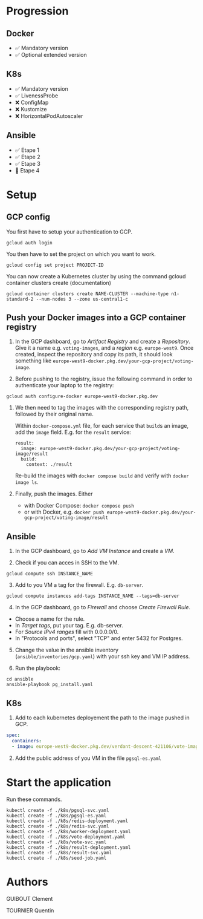 # Progression

## Docker
  * ✅ Mandatory version
  * ✅ Optional extended version

## K8s
  * ✅ Mandatory version
  * ✅ LivenessProbe
  * ❌ ConfigMap
  * ❌ Kustomize
  * ❌ HorizontalPodAutoscaler

## Ansible
  * ✅ Etape 1
  * ✅ Etape 2
  * ✅ Etape 3
  * 🚧 Etape 4

# Setup

## GCP config

You first have to setup your authentication to GCP.

```shell
gcloud auth login
```

You then have to set the project on which you want to work.

```shell
gcloud config set project PROJECT-ID
```

You can now create a Kubernetes cluster by using the command gcloud container clusters create (documentation)

```shell
gcloud container clusters create NAME-CLUSTER --machine-type n1-standard-2 --num-nodes 3 --zone us-central1-c
```

## Push your Docker images into a GCP container registry

1. In the GCP dashboard, go to *Artifact Registry* and create a *Repository*.
Give it a name e.g. `voting-images`, and a *region* e.g. `europe-west9`.
Once created, inspect the repository and copy its path, it should look something like `europe-west9-docker.pkg.dev/your-gcp-project/voting-image`.

1. Before pushing to the registry, issue the following command in order to authenticate your laptop to the registry:

```shell
gcloud auth configure-docker europe-west9-docker.pkg.dev
```

1. We then need to tag the images with the corresponding registry path, followed by their original name.

    Within `docker-compose.yml` file, for each service that `build`s an image, add the `image` field. E.g. for the `result` service:
      ```
      result:
        image: europe-west9-docker.pkg.dev/your-gcp-project/voting-image/result
        build:
          context: ./result
      ```
      Re-build the images with `docker compose build` and verify with `docker image ls`.

 2. Finally, push the images. Either
    * with Docker Compose: `docker compose push`
    * or with Docker, e.g. `docker push europe-west9-docker.pkg.dev/your-gcp-project/voting-image/result`


## Ansible

1. In the GCP dashboard, go to *Add VM Instance* and create a *VM*.

2. Check if you can acces in SSH to the VM.

```shell
gcloud compute ssh INSTANCE_NAME
```

3. Add to you VM a tag for the firewall. E.g. `db-server`.

```shell
gcloud compute instances add-tags INSTANCE_NAME --tags=db-server
```

4. In the GCP dashboard, go to *Firewall* and choose *Create Firewall Rule*.

  * Choose a name for the rule.
  * In *Target tags*, put your tag. E.g. db-server.
  * For *Source IPv4 ranges* fill with 0.0.0.0/0.
  * In "Protocols and ports", select "TCP" and enter 5432 for Postgres.

5. Change the value in the ansible inventory (`ansible/inventories/gcp.yaml`) with your ssh key and VM IP address.

6. Run the playbook:

```shell
cd ansible
ansible-playbook pg_install.yaml
```

## K8s

1. Add to each kubernetes deployement the path to the image pushed in GCP.

```yaml
spec:
  containers:
  - image: europe-west9-docker.pkg.dev/verdant-descent-421106/vote-image/redis
```

2. Add the public address of you VM in the file `pgsql-es.yaml`

# Start the application

Run these commands.

```shell
kubectl create -f ./k8s/pgsql-svc.yaml
kubectl create -f ./k8s/pgsql-es.yaml
kubectl create -f ./k8s/redis-deployment.yaml
kubectl create -f ./k8s/redis-svc.yaml
kubectl create -f ./k8s/worker-deployment.yaml
kubectl create -f ./k8s/vote-deployment.yaml
kubectl create -f ./k8s/vote-svc.yaml
kubectl create -f ./k8s/result-deployment.yaml
kubectl create -f ./k8s/result-svc.yaml
kubectl create -f ./k8s/seed-job.yaml
```

# Authors
GUIBOUT Clement

TOURNIER Quentin
